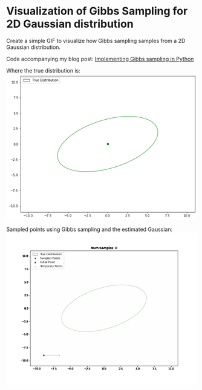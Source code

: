 # Visualization of Gibbs Sampling for 2D Gaussian distribution

Create a simple GIF to visualize how Gibbs sampling samples from a 2D Gaussian distribution.

Code accompanying my blog post: [Implementing Gibbs sampling in Python](https://mr-easy.github.io/2020-05-21-implementing-gibbs-sampling-in-python/)

Where the true distribution is:
![true.png](true.png)

Sampled points using Gibbs sampling and the estimated Gaussian:
![gibbs.gif](gibbs.gif)

